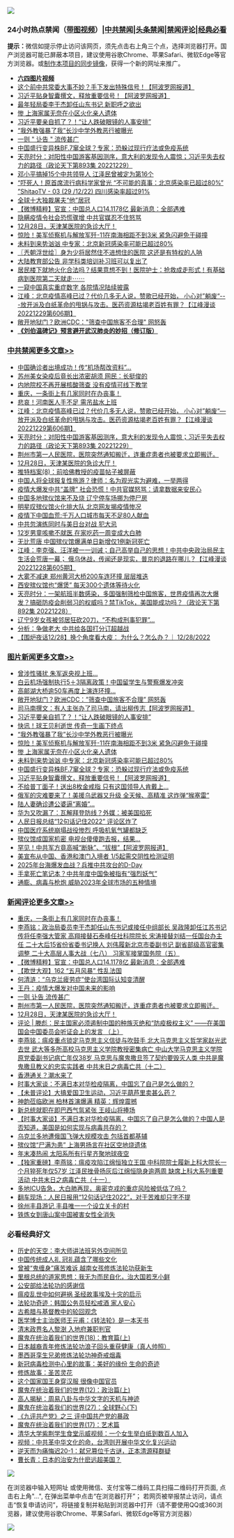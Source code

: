 ![](https://raw.githubusercontent.com/jsvpn/jsproxy/dev/64photo/fqnews-qr.jpg)

<div id="tt">
<h3>24小时热点禁闻（<a href="https://aaa.v2dns.tk/?QAjUl=BgRp5UNKRn&T5Vk=fPVH&Q59Ab=WxGE" target="_blank">带图视频</a>）|<a href="#%E4%B8%AD%E5%85%B1%E7%A6%81%E9%97%BB%E6%9B%B4%E5%A4%9A%E6%96%87%E7%AB%A0">中共禁闻</a>|<a href="#%E5%9B%BE%E7%89%87%E6%96%B0%E9%97%BB%E6%9B%B4%E5%A4%9A%E6%96%87%E7%AB%A0">头条禁闻</a>|<a href="#%E6%96%B0%E9%97%BB%E8%AF%84%E8%AE%BA%E6%9B%B4%E5%A4%9A%E6%96%87%E7%AB%A0">禁闻评论|<a href="#%E5%BF%85%E7%9C%8B%E7%BB%8F%E5%85%B8%E5%A5%BD%E6%96%87">经典必看</a></h3>
<div><b>提示：</b>微信如提示停止访问该网页，须先点击右上角三个点，选择浏览器打开。国产浏览器可能已屏蔽本项目，建议使用谷歌Chrome、苹果Safari、微软Edge等官方浏览器。或<a href="%E5%88%B6%E4%BD%9Cgit%E7%A6%81%E9%97%BB%E9%95%9C%E5%83%8F.md">制作本项目的同步镜像</a>，获得一个新的网址来推广。</div>
<ul>
<li><b><a href="http://d2.v2rss.gq/64.mp4" target="_blank">六四图片视频</a></b></li>
<li><a href="/cnnews/20221229/1829699.md">这个前中共常委大事不妙？手下发出特殊信号！【阿波罗网报道】</a></li>
<li><a href="/topimagenews/20221229/1829693.md">习近平贴身智囊撰文，释放重要信号！【阿波罗网报道】</a></li>
<li><a href="/cnnews/20221229/1829696.md">最年轻局委李干杰卸任山东书记 新职呼之欲出</a></li>
<li><a href="/topimagenews/20221230/1829819.md">惨 上海家属无奈在小区火化亲人遗体</a></li>
<li><a href="/topimagenews/20221230/1829951.md">习近平要亲自抓了？！“让人跌破眼镜的人事安排”</a></li>
<li><a href="/topimagenews/20221230/1829852.md">“我外教强暴了我”长沙中学外教恶行被曝光</a></li>
<li><a href="/ssgc/20221229/1829752.md">一则 &quot; 讣告 &quot; 流传甚广</a></li>
<li><a href="/topimagenews/20221229/1829726.md">中国盛行变异株BF.7窜全球？专家：恐躲过现行疗法或免疫系统</a></li>
<li><a href="/cbnews/20221230/1829950.md">天亮时分：对阳性中国游客基因测序，意大利的发现令人震惊；习近平失去权力的路径（政论天下第893集 20221229）</a></li>
<li><a href="/cnnews/20221230/1829863.md">邓小平搞掉15个中共领导人 江泽民曾被定为第16个</a></li>
<li><a href="/sohnews/20221230/1829823.md">“吓死人！原首席流行病科学家曾光 “不可能的真事：北京感染率已超过80%” ”ShitaoTV - 03 (29 /12/22) 四川感染率超过91%</a></li>
<li><a href="/cnnews/20221230/1829962.md">全球十大独裁屠夫“他”居冠</a></li>
<li><a href="/comments/20221230/1830000.md">【微博精粹】官宣：中国总人口14.1178亿 最新消息：全部遇难</a></li>
<li><a href="/cnnews/20221230/1829888.md">隐瞒疫情令社会恐慌骤增 中共官媒忍不住怒骂</a></li>
<li><a href="/comments/20221230/1829895.md">12月28日，天津某医院的急诊大厅！</a></li>
<li><a href="/topimagenews/20221230/1829834.md">惊险！美军侦察机与解放军歼-11在南海相距不到3米 紧急闪避免于碰撞</a></li>
<li><a href="/topimagenews/20221229/1829727.md">未料到来势汹汹 中专家：北京新冠感染率可能已超过80%</a></li>
<li><a href="/ssgc/20221230/1830010.md">〖兲朝浮世绘〗身为少将居然住不进想住的医院 这还是有特权的人呐</a></li>
<li><a href="/cnnews/20221229/1829695.md">大陆教育部公告 非学科类培训补习班可以复出了</a></li>
<li><a href="/sohnews/20221229/1829684.md">居民楼下就地火化合法吗？结果意想不到！医院护士：抢救成走形式！有基础病到医院第二天就走⋯⋯</a></li>
<li><a href="/cnnews/20221230/1829938.md">一窥中国真实重症数字 各院情况陆续披露</a></li>
<li><a href="/cbnews/20221230/1829996.md">江峰：北京疫情高峰已过？代价几多无人说，赞歌已经开始， 小心对”躺废“---放开派及白纸革命的甩锅与攻击。医药资源枯竭老百姓有罪？【江峰漫谈20221229第606期】</a></li>
<li><a href="/topimagenews/20221230/1829970.md">敞开地狱门？欧洲CDC："筛查中国旅客不合理" 网怒轰</a></li>
<li><b><a href="/comments/20200207/1272816.md" target="_blank">《刘伯温碑记》预言避开武汉肺炎的妙招（修订版）</a></b></li>
</ul>
</div>

<div class="catlist">
<h3><a href="/cbnews/" target="_blank">中共禁闻</a><span><a href="/cbnews/" target="_blank" rel="nofollow">更多文章>></a></span></h3>
<ul>
<li><a href="/cbnews/20221230/1830061.md" target="_blank">中国确诊者出境成功！传“机场帮改资料”…</a></li>
<li><a href="/cbnews/20221230/1830050.md" target="_blank">苏州美女染疫后竟长出浓密胡须 网民：长挺俊的</a></li>
<li><a href="/cbnews/20221230/1830049.md" target="_blank">内地院校不再开展核酸筛查 没有疫情可线下教学</a></li>
<li><a href="/comments/20221230/1830030.md" target="_blank">重庆，一条街上有几家同时在办丧事！</a></li>
<li><a href="/cbnews/20221230/1829997.md" target="_blank">悲哀！河南医人手不足 需吊盐水上班</a></li>
<li><a href="/cbnews/20221230/1829996.md" target="_blank">江峰：北京疫情高峰已过？代价几多无人说，赞歌已经开始， 小心对”躺废“&#8212;放开派及白纸革命的甩锅与攻击。医药资源枯竭老百姓有罪？【江峰漫谈20221229第606期】</a></li>
<li><a href="/cbnews/20221230/1829950.md" target="_blank">天亮时分：对阳性中国游客基因测序，意大利的发现令人震惊；习近平失去权力的路径（政论天下第893集 20221229）</a></li>
<li><a href="/comments/20221230/1829929.md" target="_blank">荆州市第一人民医院，医院突然通知搬迁，连重症患者也被要求立即搬迁。</a></li>
<li><a href="/comments/20221230/1829895.md" target="_blank">12月28日，天津某医院的急诊大厅！</a></li>
<li><a href="/cbnews/20221230/1829803.md" target="_blank">推特档案(8)：前哈佛教授的疫苗帖子被屏蔽</a></li>
<li><a href="/cbnews/20221229/1829688.md" target="_blank">中国人将全球报复性旅游？律师：名为观光实为避难，一举两得</a></li>
<li><a href="/cbnews/20221229/1829652.md" target="_blank">疫情大爆发中共“盖牌” 社会恐慌！中共官媒怒骂：请拿数据来安民心</a></li>
<li><a href="/cbnews/20221229/1829629.md" target="_blank">中国多地殡仪馆来不及烧 辽宁停车场挪为停尸房</a></li>
<li><a href="/cbnews/20221229/1829628.md" target="_blank">明星叹殡仪馆火化排大队 北京网友揭疫情惨况</a></li>
<li><a href="/cbnews/20221229/1829601.md" target="_blank">疫情下中国血荒:千万人口城市每天不足80人献血</a></li>
<li><a href="/cbnews/20221229/1829592.md" target="_blank">中共忽演练同时与美日台对战 犯大忌</a></li>
<li><a href="/cbnews/20221229/1829585.md" target="_blank">12岁男童咳嗽不就医 在家吃药一周变成大白肺</a></li>
<li><a href="/cbnews/20221229/1829574.md" target="_blank">无比荒唐 中国殡仪馆爆满单日新增仅1例新冠死亡</a></li>
<li><a href="/cbnews/20221229/1829544.md" target="_blank">江峰：李克强、汪洋被一一训诫；自己高举自己的思想！中共中央政治局民主生活会荒唐一幕； 俄乌休战，传闻还是现实，普京的退路在哪儿？【江峰漫谈20221228第605期】</a></li>
<li><a href="/cbnews/20221229/1829527.md" target="_blank">大雾不减速 郑州黄河大桥200车连环撞 层层堆迭</a></li>
<li><a href="/cbnews/20221229/1829498.md" target="_blank">西安殡仪馆也“爆煲” 每天300个遗体等待火化</a></li>
<li><a href="/cbnews/20221229/1829494.md" target="_blank">天亮时分：一架航班半数感染，多国强制筛检中国旅客，世界疫情再次大爆发？搞砸防疫会削弱习的权威吗？禁TikTok，美国能成功吗？（政论天下第892集 20221228）</a></li>
<li><a href="/cbnews/20221229/1829449.md" target="_blank">辽宁9岁女孩被邻居狂砍20刀，“不构成刑事犯罪”…</a></li>
<li><a href="/cbnews/20221229/1829431.md" target="_blank">分析：争做老大 中共给各国打分订超越战</a></li>
<li><a href="/comments/20221229/1829398.md" target="_blank">【围炉夜话12/28】换个角度看大疫： 为什么？怎么办？｜ 12/28/2022</a></li>

</ul>
</div>
<div class="catlist">
<h3><a href="/topimagenews/" target="_blank">图片新闻</a><span><a href="/topimagenews/" target="_blank" rel="nofollow">更多文章>></a></span></h3>
<ul>
<li><a href="/topimagenews/20221230/1830113.md" target="_blank">曾涉性骚扰 朱军返央视上班…</a></li>
<li><a href="/topimagenews/20221230/1830102.md" target="_blank">白云机场强制执行5＋3隔离政策！中国留学生与警察爆发冲突</a></li>
<li><a href="/topimagenews/20221230/1830091.md" target="_blank">高邮湖大桥逾50车再度上演连环撞…</a></li>
<li><a href="/topimagenews/20221230/1829970.md" target="_blank">敞开地狱门？欧洲CDC：&#8221;筛查中国旅客不合理&#8221; 网怒轰</a></li>
<li><a href="/topimagenews/20221230/1829952.md" target="_blank">司马南撰文：有人主张办了司马南，请出柳传志【阿波罗网报道】</a></li>
<li><a href="/topimagenews/20221230/1829951.md" target="_blank">习近平要亲自抓了？！“让人跌破眼镜的人事安排”</a></li>
<li><a href="/topimagenews/20221230/1829853.md" target="_blank">快讯！球王贝利逝世 传奇一生画下终点</a></li>
<li><a href="/topimagenews/20221230/1829852.md" target="_blank">“我外教强暴了我”长沙中学外教恶行被曝光</a></li>
<li><a href="/topimagenews/20221230/1829834.md" target="_blank">惊险！美军侦察机与解放军歼-11在南海相距不到3米 紧急闪避免于碰撞</a></li>
<li><a href="/topimagenews/20221230/1829819.md" target="_blank">惨 上海家属无奈在小区火化亲人遗体</a></li>
<li><a href="/topimagenews/20221229/1829727.md" target="_blank">未料到来势汹汹 中专家：北京新冠感染率可能已超过80%</a></li>
<li><a href="/topimagenews/20221229/1829726.md" target="_blank">中国盛行变异株BF.7窜全球？专家：恐躲过现行疗法或免疫系统</a></li>
<li><a href="/topimagenews/20221229/1829693.md" target="_blank">习近平贴身智囊撰文，释放重要信号！【阿波罗网报道】</a></li>
<li><a href="/topimagenews/20221229/1829640.md" target="_blank">不给普丁面子！送出8枚金戒指 只有这国领导人肯戴上…</a></li>
<li><a href="/topimagenews/20221229/1829639.md" target="_blank">俄军的灾难要来了！美援乌武器又升级 全天候、高精准 这炸弹“猴塞雷”</a></li>
<li><a href="/topimagenews/20221229/1829514.md" target="_blank">陆人妻确诊遭公婆逼“离婚”…</a></li>
<li><a href="/topimagenews/20221229/1829497.md" target="_blank">华为又吹漏了：瓦解拜登防线？外媒：被美国掐死</a></li>
<li><a href="/topimagenews/20221229/1829496.md" target="_blank">人民日报总结“12句话记住2022” 评论区炸了</a></li>
<li><a href="/topimagenews/20221229/1829476.md" target="_blank">中国医疗系统崩塌战役惨烈 呼吸机氧气罐都缺乏</a></li>
<li><a href="/topimagenews/20221229/1829475.md" target="_blank">殡仪馆成国家机密 电视台傻傻跑去报，结果…</a></li>
<li><a href="/topimagenews/20221229/1829428.md" target="_blank">罕见！中共军方竟高喊“断脉”、“拔根”【阿波罗网报道】</a></li>
<li><a href="/topimagenews/20221229/1829422.md" target="_blank">美宣布从中国、香港和澳门入境者 1/5起需交阴性检测证明</a></li>
<li><a href="/topimagenews/20221229/1829405.md" target="_blank">2025年台海爆发血战？兵推中共攻台的D-Day</a></li>
<li><a href="/topimagenews/20221229/1829348.md" target="_blank">手拿死亡笔记本？中共年度中国兔被指有“强烈妖气”</a></li>
<li><a href="/topimagenews/20221228/1829274.md" target="_blank">通膨、病毒与枪炮 威胁2023年全球市场的五种情境</a></li>

</ul>
</div>
<div class="catlist">
<h3><a href="/comments/" target="_blank">新闻评论</a><span><a href="/comments/" target="_blank" rel="nofollow">更多文章>></a></span></h3>
<ul>
<li><a href="/comments/20221230/1830030.md" target="_blank">重庆，一条街上有几家同时在办丧事！</a></li>
<li><a href="/comments/20221230/1830017.md" target="_blank">李燕铭：政治局委员李干杰卸任山东书记或接任中组部长 吴政隆卸任江苏书记传将任李强大管家 高翔接替石泰峰任社科院院长 宋涛接替刘结一任国台办主任 二十大后15省份省委书记换人 刘伟履新北京市委副书记 副省部级高官密集调整 二十大高层人事大战（七八） 习家军接掌国务院（五）</a></li>
<li><a href="/comments/20221230/1830000.md" target="_blank">【微博精粹】官宣：中国总人口14.1178亿 最新消息：全部遇难</a></li>
<li><a href="/comments/20221230/1829974.md" target="_blank">【欺世大观】162 “五月风暴” 性乱法国</a></li>
<li><a href="/comments/20221230/1829973.md" target="_blank">何清涟：“乌克兰疲劳症”使台湾国际认知变清醒</a></li>
<li><a href="/comments/20221230/1829972.md" target="_blank">王丹：疫情大爆发对中国未来的影响</a></li>
<li><a href="/comments/20221230/1829937.md" target="_blank">一则 讣告 流传甚广</a></li>
<li><a href="/comments/20221230/1829929.md" target="_blank">荆州市第一人民医院，医院突然通知搬迁，连重症患者也被要求立即搬迁。</a></li>
<li><a href="/comments/20221230/1829895.md" target="_blank">12月28日，天津某医院的急诊大厅！</a></li>
<li><a href="/comments/20221230/1829869.md" target="_blank">评论 | 滕彪：民主国家必须遏制中国的种族灭绝和“防疫极权主义” ——在美国国会中国委员会听证会上的发言 （上）</a></li>
<li><a href="/comments/20221230/1829850.md" target="_blank">李燕铭：瘟疫重点锁定马克思主义信徒与吹鼓手 北大马克思主义哲学家赵光武去世 武大等多所高校马克思主义学院教授密集病亡 中山大学马克思主义学院原党委副书记病亡年仅38岁 马克思与魔鬼撒旦签了契约要毁灭人类 中共是魔鬼撒旦教义的忠实实践者 中共末日之病毒亡共（十二）</a></li>
<li><a href="/comments/20221230/1829838.md" target="_blank">香港通关？潮水来了</a></li>
<li><a href="/comments/20221230/1829808.md" target="_blank">时事大家谈：不满日本对华检疫隔离，中国忘了自己是怎么做的？</a></li>
<li><a href="/comments/20221230/1829790.md" target="_blank">【未普评论】大搞爱国卫生运动，习近平葫芦里卖甚么药？</a></li>
<li><a href="/comments/20221230/1829775.md" target="_blank">神韵莅临欧洲 柏林首演爆满 精英：辉煌震撼</a></li>
<li><a href="/comments/20221230/1829773.md" target="_blank">新总统就职在即巴西气氛紧张 王岐山将捧场</a></li>
<li><a href="/comments/20221229/1829731.md" target="_blank">【时事大家谈】不满日本对华检疫隔离，中国忘了自己是怎么做的？中国人是否知道，美国是如何实现与病毒共存的？</a></li>
<li><a href="/comments/20221229/1829669.md" target="_blank">乌克兰多地遭俄国飞弹大规模攻击 包括首都基辅</a></li>
<li><a href="/comments/20221229/1829668.md" target="_blank">殡仪馆“尸满为患” 上海男扬言在社区空地烧遗体</a></li>
<li><a href="/comments/20221229/1829593.md" target="_blank">年末凑热闹 太阳系所有行星齐聚地球夜空</a></li>
<li><a href="/comments/20221229/1829542.md" target="_blank">【独家重磅】李燕铭：瘟疫攻陷江绵恒独立王国 中科院院士履新上科大院长一个月猝死年仅57岁 江泽民挫骨扬灰后江绵恒隐身逾两周 缺席上科大系列重要活动 中共末日之病毒亡共（十一）</a></li>
<li><a href="/comments/20221229/1829536.md" target="_blank">多地ICU告急，大白肺再现，奥密克戎的重症风险被低估了吗？</a></li>
<li><a href="/comments/20221229/1829535.md" target="_blank">翻车现场：人民日报用“12句话记住2022”，对于苦难却只字不提</a></li>
<li><a href="/comments/20221229/1829518.md" target="_blank">徐州丰县游记 丰县唯一一个设立关卡的村</a></li>
<li><a href="/comments/20221229/1829517.md" target="_blank">铁炼女到唐山案中国被害女性全消失</a></li>

</ul>
</div>

<div class="catlist">
<h3>必看经典好文</h3>
<ul>
<li><a href="/tculture/20121025/73064.md" target="_blank">历史的天空：李大师讲法班另外空间所见</a></li>
<li><a href="/bannedvideo/20211002/1631942.md" target="_blank">中国传统成人礼 冠礼蕴含了哪些文化</a></li>
<li><a href="/comments/20211125/1657403.md" target="_blank">曾被“鬼缠身”痛苦难诉 越南女孩修炼法轮功获新生</a></li>
<li><a href="/tculture/20171201/863884.md" target="_blank">里根总统的道家思想：我无为而民自化，治大国若烹小鲜</a></li>
<li><a href="/aomi/history/20210111/1465363.md" target="_blank">公安部给法轮功的感谢信</a></li>
<li><a href="/comments/20200618/1346823.md" target="_blank">瘟疫乱世中如何避祸 圣经故事埃及十灾的启示</a></li>
<li><a href="/comments/20220710/1756469.md" target="_blank">法轮功奇迹：韩国公务员轻松戒酒 家人安心</a></li>
<li><a href="/comments/20220503/1727847.md" target="_blank">古希腊与基督教中的轮回观念</a></li>
<li><a href="/comments/20220826/1776760.md" target="_blank">医学博士主治医师王元甫：《转法轮》是一本天书</a></li>
<li><a href="/ccpdope/20220508/1730036.md" target="_blank">清末政界名人黎澍 入地府兼职判官</a></li>
<li><a href="/topimagenews/20180701/965109.md" target="_blank">魔鬼在统治着我们的世界(18)：教育篇(上)</a></li>
<li><a href="/comments/20211023/1642745.md" target="_blank">日本越裔青年修炼法轮功浪子回头重获健康（真人帅照）</a></li>
<li><a href="/topimagenews/20210214/1487270.md" target="_blank">墨西哥孪生兄弟修炼法轮功神奇戒烟毒</a></li>
<li><a href="/cbnews/20210421/1530674.md" target="_blank">新冠病毒检测中心里的故事：美好的缘份 生命的奇迹</a></li>
<li><a href="/comments/20220522/1736049.md" target="_blank">修炼故事：圣苦灵花</a></li>
<li><a href="/comments/20220611/1744476.md" target="_blank">这个国家国王身穿汉服 很像中国官员</a></li>
<li><a href="/topimagenews/20180601/951286.md" target="_blank">魔鬼在统治着我们的世界(12)：政治篇(上)</a></li>
<li><a href="/aomi/history/20170924/831575.md" target="_blank">高人揭秘：周易八卦与中华文字的天机与神迹</a></li>
<li><a href="/comments/20181224/1052333.md" target="_blank">魔鬼在统治着我们的世界(27)：全球野心(下)</a></li>
<li><a href="/bookonline/20131116/201054.md" target="_blank">《九评共产党》之三 评中国共产党的暴政</a></li>
<li><a href="/topimagenews/20180620/960677.md" target="_blank">魔鬼在统治着我们的世界(17)：艺术篇</a></li>
<li><a href="/comments/20221213/1822868.md" target="_blank">清华大学紫荆学生食堂示威视频：一个女生举白纸到数百人加入</a></li>
<li><a href="/comments/20220119/1681422.md" target="_blank">视频：中共革中华文化的命，台湾则开展中华文化复兴运动</a></li>
<li><a href="/tculture/20190304/1091076.md" target="_blank">逆天而为痛悔迟20-1：弑兄篡位千古谜，正本清源释群疑</a></li>
<li><a href="/taiwannews/20221015/1797413.md" target="_blank">曹长青：日本的治安为什麽远超美国？</a></li>

</ul>
</div>

![](https://raw.githubusercontent.com/jsvpn/jsproxy/dev/64photo/fqnews-qr.jpg)

在浏览器中输入短网址 或使用微信、支付宝等二维码工具扫描二维码打开页面, 点击右上角"...", 在弹出菜单中点击“在浏览器打开”； 若网页被举报禁止访问，请点击“恢复申请访问”，将链接复制并粘贴到浏览器中打开（请不要使用QQ或360浏览器，建议使用谷歌Chrome、苹果Safari、微软Edge等官方浏览器）

![](https://raw.githubusercontent.com/jsvpn/jsproxy/dev/64photo/wx.jpg)